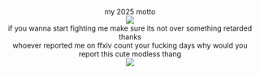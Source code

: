 <p align="center">
my 2025 motto <br> <img src="https://i.postimg.cc/NM53jWsw/IMG-6435.jpg"/>
<br> if you wanna start fighting me make sure its not over something retarded thanks <br> whoever reported me on ffxiv count your fucking days why would you report this cute modless thang <br> <img src="https://i.postimg.cc/kXrkQ6K2/image.png"/>
</p>
